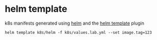 # helm template

k8s manifests generated using [helm](https://github.com/kubernetes/helm) and the [helm template](https://github.com/technosophos/helm-template) plugin

```
helm template k8s/helm -f k8s/values.lab.yml --set image.tag=123
```

